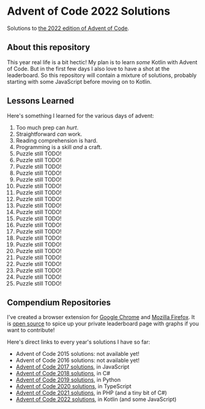 # Advent of Code 2022 Solutions

Solutions to [the 2022 edition of Advent of Code](https://adventofcode.com/2022).

## About this repository

This year real life is a bit hectic!
My plan is to learn *some* Kotlin with Advent of Code.
But in the first few days I also love to have a shot at the leaderboard.
So this repository will contain a mixture of solutions, probably starting with some JavaScript before moving on to Kotlin.

## Lessons Learned

Here's something I learned for the various days of advent:

1. Too much prep can *hurt*.
2. Straightforward *can* work.
3. Reading comprehension is hard.
4. Programming is a skill *and* a craft.
5. Puzzle still TODO!
6. Puzzle still TODO!
7. Puzzle still TODO!
8. Puzzle still TODO!
9. Puzzle still TODO!
10. Puzzle still TODO!
11. Puzzle still TODO!
12. Puzzle still TODO!
13. Puzzle still TODO!
14. Puzzle still TODO!
15. Puzzle still TODO!
16. Puzzle still TODO!
17. Puzzle still TODO!
18. Puzzle still TODO!
19. Puzzle still TODO!
20. Puzzle still TODO!
21. Puzzle still TODO!
22. Puzzle still TODO!
23. Puzzle still TODO!
24. Puzzle still TODO!
25. Puzzle still TODO!

## Compendium Repositories

I've created a browser extension for [Google Chrome](https://chrome.google.com/webstore/detail/ipbomkmbokofodhhjpipflmdplipblbe) and [Mozilla Firefox](https://addons.mozilla.org/en-US/firefox/addon/advent-of-code-charts/).
It is [open source](https://github.com/jeroenheijmans/advent-of-code-charts) to spice up your private leaderboard page with graphs if you want to contribute!

Here's direct links to every year's solutions I have so far:

- Advent of Code 2015 solutions: not available yet!
- Advent of Code 2016 solutions: not available yet!
- [Advent of Code 2017 solutions](https://github.com/jeroenheijmans/advent-of-code-2017), in JavaScript
- [Advent of Code 2018 solutions](https://github.com/jeroenheijmans/advent-of-code-2018), in C#
- [Advent of Code 2019 solutions](https://github.com/jeroenheijmans/advent-of-code-2019), in Python
- [Advent of Code 2020 solutions](https://github.com/jeroenheijmans/advent-of-code-2020), in TypeScript
- [Advent of Code 2021 solutions](https://github.com/jeroenheijmans/advent-of-code-2021), in PHP (and a tiny bit of C#)
- [Advent of Code 2022 solutions](https://github.com/jeroenheijmans/advent-of-code-2022), in Kotlin (and some JavaScript)
